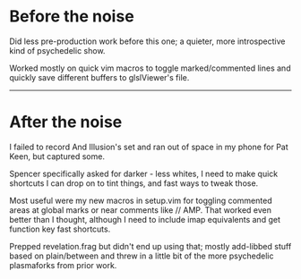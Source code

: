 # Before the noise

Did less pre-production work before this one; a quieter, more introspective kind of psychedelic show.

Worked mostly on quick vim macros to toggle marked/commented lines and quickly save different buffers to glslViewer's file.

----

# After the noise

I failed to record And Illusion's set and ran out of space in my phone for Pat Keen, but captured some.

Spencer specifically asked for darker - less whites, I need to make quick 
shortcuts I can drop on to tint things, and fast ways to tweak those.

Most useful were my new macros in setup.vim for toggling commented areas at 
global marks or near comments like // AMP. That worked even better than I 
thought, although I need to include imap equivalents and get function key
fast shortcuts.

Prepped revelation.frag but didn't end up using that; mostly add-libbed 
stuff based on plain/between and threw in a little bit of the more psychedelic 
plasmaforks from prior work.

